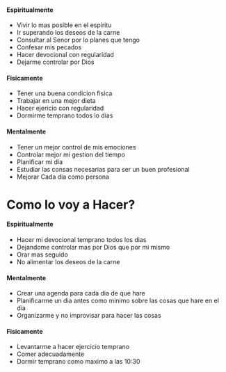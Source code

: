 
#### Espiritualmente

 * Vivir lo mas posible en el espíritu
 * Ir superando los deseos de la carne
 * Consultar al Senor por lo planes que tengo
 * Confesar mis pecados
 * Hacer devocional con regularidad
 * Dejarme controlar por Dios

#### Fisicamente

* Tener una buena condicion fisica
* Trabajar en una mejor dieta
* Hacer ejericio con regularidad
* Dormirme temprano todos lo dias

#### Mentalmente

 * Tener un mejor control de mis emociones 
 * Controlar mejor mi gestion del tiempo
 * Planificar mi dia 
 * Estudiar las consas necesarias para ser un buen profesional
 * Mejorar Cada dia como persona

# Como lo voy a Hacer?


#### Espiritualmente
 * Hacer mi devocional temprano todos los dias
 * Dejandome controlar mas por Dios que por mi mismo
 * Orar mas seguido
 * No alimentar los deseos de la carne
#### Mentalmente
 * Crear una agenda para cada dia de que hare
 * Planificarme un dia antes como minimo sobre las cosas que hare en el dia
 * Organizarme y no improvisar para hacer las cosas
#### Fisicamente

 * Levantarme a hacer ejercicio temprano
 * Comer adecuadamente
 * Dormir temprano como maximo a las 10:30
